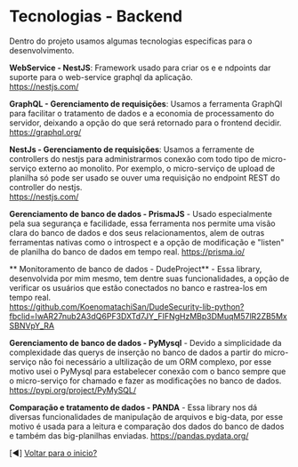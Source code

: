 

# Tecnologias - Backend
Dentro do projeto usamos algumas tecnologias especificas para o desenvolvimento.

**WebService - NestJS**: Framework usado para criar os e e ndpoints dar suporte para o web-service graphql da aplicação.  
https://nestjs.com/

**GraphQL - Gerenciamento de requisições**: Usamos a ferramenta GraphQl para facilitar o tratamento de dados e a economia de processamento do servidor, deixando a opção do que será retornado para o frontend decidir.  
https://graphql.org/

**NestJs - Gerenciamento de requisições**: Usamos a ferramente de controllers do nestjs para administrarmos conexão com todo tipo de micro-serviço externo ao monolito. Por exemplo, o micro-serviço de upload de planilha só pode ser usado se ouver uma requisição no endpoint REST do controller do nestjs.  
https://nestjs.com/  

**Gerenciamento de banco de dados - PrismaJS** - Usado especialmente pela sua segurança e facilidade, essa ferramenta nos permite uma visão clara do banco de dados e dos seus relacionamentos, alem de outras ferramentas nativas como o introspect e a opção de modificação e "listen" de planilha do banco de dados em tempo real.
https://prisma.io/

** Monitoramento de banco de dados - DudeProject** - Essa library, desenvolvida por mim mesmo, tem dentre suas funcionalidades, a opção de verificar os usuários que estão conectados no banco e rastrea-los em tempo real.  
https://github.com/KoenomatachiSan/DudeSecurity-lib-python?fbclid=IwAR27nub2A3dQ6PF3DXTd7JY_FIFNgHzMBp3DMuqM57lR2ZB5MxSBNVpY_RA

**Gerenciamento de banco de dados - PyMysql** -  Devido a simplicidade da complexidade das querys de inserção no banco de dados a partir do micro-serviço não foi necessário a ultilização de um ORM complexo, por esse motivo usei o PyMysql para estabelecer conexão com o banco sempre que o micro-serviço for chamado e fazer as modificações no banco de dados. https://pypi.org/project/PyMySQL/

**Comparação e tratamento de dados - PANDA** - Essa library nos dá diversas funcionalidades de manipulação de arquivos e big-data, por esse motivo é usada para a leitura e comparação dos dados do banco de dados e também das big-planilhas enviadas. https://pandas.pydata.org/

[:arrow_backward:]  [Voltar para o inicio?](https://github.com/KoenomatachiSan/one-trading-warzone)

